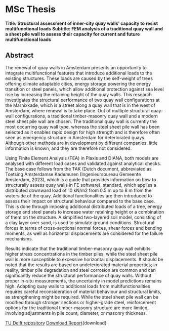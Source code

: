 # MSc Thesis
**Title: Structural assessment of inner-city quay walls’ capacity to resist multifunctional loads**
**Subtitle: FEM analysis of a traditional quay wall and a sheet pile wall to assess their capacity for current and future multifunctional loads**

## Abstract
The renewal of quay walls in Amsterdam presents an opportunity to integrate multifunctional features that introduce additional loads to the existing structures. These loads are caused by the self-weight of trees offering climate adaptable cities, energy storage powering the energy transition or steel panels, which allow additional protection against sea level rise by increasing the retaining height of the quay walls. This research investigates the structural performance of two quay wall configurations at the Marnixkade, which is a street along a quay wall that is in the west of Amsterdam, where renewal is to take place. Out of multiple structural quay-wall configurations, a traditional timber-masonry quay wall and a modern steel sheet pile wall are chosen. The traditional quay wall is currently the most occurring quay wall type, whereas the steel sheet pile wall has been selected as it enables rapid design for high strength and is therefore often seen as emergency structure in Amsterdam for deteriorated quays. Although other methods are in development by different companies, little information is known, and they are therefore not considered.

Using Finite Element Analysis (FEA) in Plaxis and DIANA, both models are analysed with different load cases and validated against analytical checks. The base case follows from the TAK (Dutch document, abbreviated as Toetsing Amsterdamse Kademuren (Ingenieursbureau Gemeente Amsterdam, 2023), which is a guide that provides information on how to structurally assess quay walls in FE software), standard, which applies a distributed downward load of 10 kN/m2 from 0.5 m up to 8 m from the waterside of the quay. Additional functionalities are then introduced to assess their impact on structural behaviour compared to the base case. This is done through imposing additional distributed loads of a tree, energy storage and steel panels to increase water retaining height or a combination of them on the structure. A simplified two-layered soil model, consisting of a clay layer over sand, is used to simulate ground conditions. Structural forces in terms of cross-sectional normal forces, shear forces and bending moments, as well as horizontal displacements are considered for the failure mechanisms.

Results indicate that the traditional timber-masonry quay wall exhibits higher stress concentrations in the timber piles, while the steel sheet pile wall is more susceptible to excessive horizontal displacements. It should be noted that the results are based on undeteriorated material properties; in reality, timber pile degradation and steel corrosion are common and can significantly reduce the structural performance of quay walls. Without proper in-situ measurements, the uncertainty in model predictions remains high. Adapting quay walls to additional loads from multifunctionalities requires careful reconsideration of material behaviour and structural limits, as strengthening might be required. While the steel sheet pile wall can be modified through stronger sections or higher-grade steel, reinforcement options for the traditional timber-masonry structure are more limited, involving adjustments in pile count, diameter, or masonry thickness.

[TU Delft repository](https://resolver.tudelft.nl/uuid:8d37d208-a79f-44ad-afab-bcc5258d735fm)
[Download Report](navanvliet/book/Education/MSc/MScThesis_NAvanVliet_4952669.pdf){download}